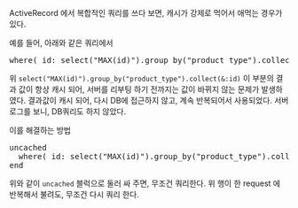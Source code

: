 ActiveRecord 에서 복합적인 쿼리를 쓰다 보면, 캐시가 강제로 먹어서 애먹는 경우가 있다.

예를 들어, 아래와 같은 쿼리에서

<pre>
where( id: select("MAX(id)").group_by("product_type").collect(&:id) )
</pre>

위 `select("MAX(id)").group_by("product_type").collect(&:id)` 이 부분의 결과 값이 항상 캐시 되어, 서버를 리부팅 하기 전까지는 값이 바뀌지 않는 문제가 발생하였다. 결과값이 캐시 되어, 다시 DB에 접근하지 않고, 계속 반복되어서 사용되었다. 서버 로그를 보니, DB쿼리도 하지 않았다.

이를 해결하는 방법

<pre>
uncached
  where( id: select("MAX(id)").group_by("product_type").collect(&:id) )
end
</pre>

위와 같이 `uncached` 블럭으로 둘러 싸 주면, 무조건 쿼리한다. 위 행이 한 request 에 반복해서 불려도, 무조건 다시 쿼리 한다.